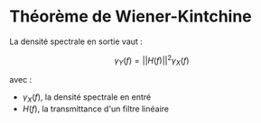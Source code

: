 # Théorème de Wiener-Kintchine

La densité spectrale en sortie vaut :

$$\gamma_Y(f) = ||H(f)||^2 \gamma_X(f)$$

avec :

- $\gamma_X(f)$, la densité spectrale en entré
- $H(f)$, la transmittance d'un filtre linéaire